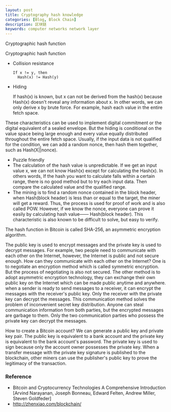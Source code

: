 ```yaml
---
layout: post
title: Cryptography hash knowledge
categories: [Blog, Block Chain]
description: 区块链
keywords: computer networks network layer 
---
```


Cryptographic hash function

Cryptographic hash function

- Collision resistance 

  ```
  If x != y, then
  	Hash(x) != Hash(y)
  ```

- Hiding

  If hash(x) is known, but x can not be derived from the hash(x) because Hash(x) doesn't reveal any information about x. In other words, we can only derive x by brute force. For example, hash each value in the entire fetch space.

These characteristics can be used to implement digital commitment or the digital equivalent of a sealed envelope. But the hiding is conditional on the value space being large enough and every value equally distributed throughout the entire fetch space. Usually, if the input data is not qualified for the condition, we can add a random nonce, then hash them together, such as Hash(X||nonce).

- Puzzle friendly
- The calculation of the hash value is unpredictable. If we get an input value x, we can not know Hash(x) except for calculating the Hash(x). In others words, If the hash you want to calculate falls within a certain range, there is no good method but to try each input data. Then compare the calculated value and the qualified range. 
- The mining is to find a random nonce contained in the block header, when Hash(block header) is less than or equal to the target, the miner will get a reward. Thus, the process is used for proof of work and is also called POW. However, if we know the nonce, everyone can prove it easily by calculating hash value—— Hash(block header). This characteristic is also known to be difficult to solve, but easy to verify.

The hash function in Bitcoin is called SHA-256, an asymmetric encryption algorithm.

The public key is used to encrypt messages and the private key is used to decrypt messages. For example, two people need to communicate with each other on the Internet, however, the Internet is public and not secure enough. How can they communicate with each other on the Internet? One is to negotiate an encryption method which is called symmetric encryption. But the process of negotiating is also not secured. The other method is to adopt asymmetric encryption technology, they can exchange their own public key on the Internet which can be made public anytime and anywhere. when a sender is ready to send messages to a receiver, it can encrypt the messages with the receiver's public key. Only the receiver with the private key can decrypt the messages. This communication method solves the problem of inconvenient secret key distribution. Anyone can steal communication information from both parties, but the encrypted messages are garbage to them. Only the two communication parties who possess the private key can decrypt the messages.

How to create a Bitcoin account? We can generate a public key and private key pair. The public key is equivalent to a bank account and the private key is equivalent to the bank account's password. The private key is used to sign because only the account owner possesses the private key. When a transfer message with the private key signature is published to the blockchain, other miners can use the publisher's public key to prove the legitimacy of the transaction.

### Reference

- Bitcoin and Cryptocurrency Technologies A Comprehensive Introduction [Arvind Narayanan, Joseph Bonneau, Edward Felten, Andrew Miller, Steven Goldfeder]
- http://zhenxiao.com/blockchain/
